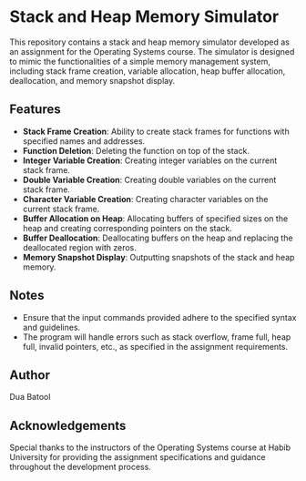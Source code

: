 # Stack and Heap Memory Simulator
This repository contains a stack and heap memory simulator developed as an assignment for the Operating Systems course. The simulator is designed to mimic the functionalities of a simple memory management system, including stack frame creation, variable allocation, heap buffer allocation, deallocation, and memory snapshot display.

## Features
- **Stack Frame Creation**: Ability to create stack frames for functions with specified names and addresses.
- **Function Deletion**: Deleting the function on top of the stack.
- **Integer Variable Creation**: Creating integer variables on the current stack frame.
- **Double Variable Creation**: Creating double variables on the current stack frame.
- **Character Variable Creation**: Creating character variables on the current stack frame.
- **Buffer Allocation on Heap**: Allocating buffers of specified sizes on the heap and creating corresponding pointers on the stack.
- **Buffer Deallocation**: Deallocating buffers on the heap and replacing the deallocated region with zeros.
- **Memory Snapshot Display**: Outputting snapshots of the stack and heap memory.

## Notes
- Ensure that the input commands provided adhere to the specified syntax and guidelines.
- The program will handle errors such as stack overflow, frame full, heap full, invalid pointers, etc., as specified in the assignment requirements.

## Author
Dua Batool

## Acknowledgements
Special thanks to the instructors of the Operating Systems course at Habib University for providing the assignment specifications and guidance throughout the development process.
